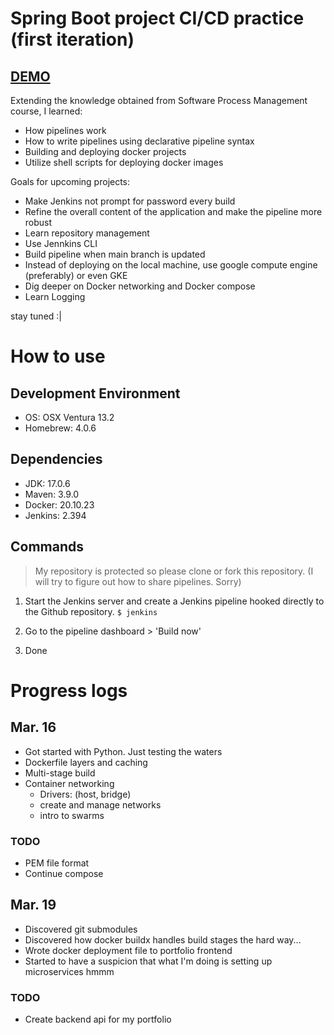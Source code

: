# Spring Boot project CI/CD practice (first iteration)

## [DEMO](https://youtu.be/K9qiKCWMfcI)

Extending the knowledge obtained from Software Process Management course, I learned:
- How pipelines work
- How to write pipelines using declarative pipeline syntax
- Building and deploying docker projects
- Utilize shell scripts for deploying docker images 

Goals for upcoming projects:
- Make Jenkins not prompt for password every build
- Refine the overall content of the application and make the pipeline more robust
- Learn repository management
- Use Jennkins CLI
- Build pipeline when main branch is updated
- Instead of deploying on the local machine, use google compute engine (preferably) or even GKE
- Dig deeper on Docker networking and Docker compose
- Learn Logging 

stay tuned :|

# How to use
## Development Environment
- OS: OSX Ventura 13.2
- Homebrew: 4.0.6

## Dependencies
- JDK: 17.0.6
- Maven: 3.9.0
- Docker: 20.10.23
- Jenkins: 2.394

## Commands
> My repository is protected so please clone or fork this repository. (I will try to figure out how to share pipelines. Sorry)
1. Start the Jenkins server and create a Jenkins pipeline hooked directly to the Github repository.
`$ jenkins`

2. Go to the pipeline dashboard > 'Build now'
3. Done

# Progress logs
## Mar. 16
- Got started with Python. Just testing the waters
- Dockerfile layers and caching
- Multi-stage build
- Container networking 
    - Drivers: (host, bridge)
    - create and manage networks
    - intro to swarms
### TODO
- PEM file format
- Continue compose


## Mar. 19
- Discovered git submodules
- Discovered how docker buildx handles build stages the hard way...
- Wrote docker deployment file to portfolio frontend
- Started to have a suspicion that what I'm doing is setting up microservices hmmm
### TODO
- Create backend api for my portfolio 



